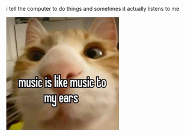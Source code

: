 i tell the computer to do things and sometimes it actually listens to me
<!--START_SECTION:update_image-->
<img src=https://raw.githubusercontent.com/sneakykestrel/sneakykestrel/main/.github/images/music-to-my-ears.png height="" width="300" align=left alt=kitty />
<!--END_SECTION:update_image-->


